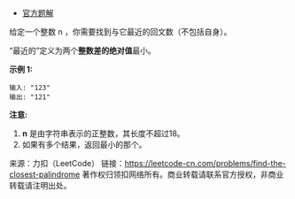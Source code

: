 * [官方题解](https://leetcode-cn.com/problems/find-the-closest-palindrome/solution/xun-zhao-zui-jin-de-hui-wen-shu-by-leetcode/)

给定一个整数 n ，你需要找到与它最近的回文数（不包括自身）。

“最近的”定义为两个**整数差的绝对值**最小。

**示例 1:**
```
输入: "123"
输出: "121"
```
**注意:**

1. **n** 是由字符串表示的正整数，其长度不超过18。
2. 如果有多个结果，返回最小的那个。

来源：力扣（LeetCode）
链接：https://leetcode-cn.com/problems/find-the-closest-palindrome
著作权归领扣网络所有。商业转载请联系官方授权，非商业转载请注明出处。
